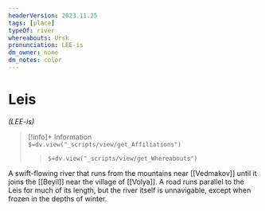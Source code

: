 ```yaml
---
headerVersion: 2023.11.25
tags: [place]
typeOf: river
whereabouts: Ursk
pronunciation: LEE-is
dm_owner: none
dm_notes: color
---
```

# Leis
*(LEE-is)*
>[!info]+ Information  
> `$=dv.view("_scripts/view/get_Affiliations")`  
>> `$=dv.view("_scripts/view/get_Whereabouts")`

A swift-flowing river that runs from the mountains near [[Vedmakov]] until it joins the [[Beyil]] near the village of [[Volya]]. A road runs parallel to the Leis for much of its length, but the river itself is unnavigable, except when frozen in the depths of winter. 